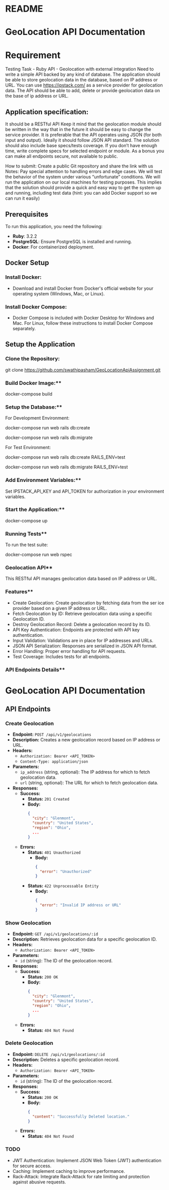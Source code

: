 # README

# GeoLocation API Documentation

# Requirement

Testing Task - Ruby API - Geolocation with external integration
Need to write a simple API backed by any kind of database. The application should be able to store
geolocation data in the database, based on IP address or URL. You can use https://ipstack.com/ as a
service provider for geolocation data. The API should be able to add, delete or provide geolocation data on
the base of ip address or URL.
## Application specification:
It should be a RESTful API
Keep it mind that the geolocation module should be written in the way that in the future it should be easy to
change the service provider.
It is preferable that the API operates using JSON (for both input and output). Ideally it should follow JSON
API standard.
The solution should also include base specs/tests coverage. If you don’t have enough time, write complete
specs for selected endpoint or module.
As a bonus you can make all endpoints secure, not available to public.

How to submit: Create a public Git repository and share the link with us
Notes:
Pay special attention to handling errors and edge cases. We will test the behavior of the system under
various “unfortunate” conditions.
We will run the application on our local machines for testing purposes. This implies that the solution should
provide a quick and easy way to get the system up and running, including test data (hint: you can add
Docker support so we can run it easily)

## **Prerequisites**
To run this application, you need the following:
- **Ruby**: 3.2.2
- **PostgreSQL**: Ensure PostgreSQL is installed and running.
- **Docker**: For containerized deployment.

## **Docker Setup**
### **Install Docker:**
- Download and install Docker from Docker's official website for your operating system (Windows, Mac, or Linux).

### **Install Docker Compose:**
- Docker Compose is included with Docker Desktop for Windows and Mac. For Linux, follow these instructions to install Docker Compose separately.

## **Setup the Application**
### **Clone the Repository:**
git clone https://github.com/swathipasham/GeoLocationApiAssignment.git

### Build Docker Image:**
docker-compose build

### Setup the Database:**
For Development Environment:

docker-compose run web rails db:create

docker-compose run web rails db:migrate

For Test Environment:

docker-compose run web rails db:create RAILS_ENV=test

docker-compose run web rails db:migrate RAILS_ENV=test

### Add Environment Variables:**
Set IPSTACK_API_KEY and API_TOKEN for authorization in your environment variables.

### Start the Application:**

docker-compose up

### Running Tests**
To run the test suite:

docker-compose run web rspec


### Geolocation API**
This RESTful API manages geolocation data based on IP address or URL.

### Features**

- Create Geolocation: Create geolocation by fetching data from the ser ice provider based on a given IP address or URL.
- Fetch Geolocation by ID: Retrieve geolocation data using a specific Geolocation ID.
- Destroy Geolocation Record: Delete a geolocation record by its ID.
- API Key Authentication: Endpoints are protected with API key authentication.
- Input Validation: Validations are in place for IP addresses and URLs.
- JSON API Serialization: Responses are serialized in JSON API format.
- Error Handling: Proper error handling for API requests.
- Test Coverage: Includes tests for all endpoints.

### API Endpoints Details**

# GeoLocation API Documentation

## **API Endpoints**

### **Create Geolocation**
- **Endpoint:** `POST /api/v1/geolocations`
- **Description:** Creates a new geolocation record based on IP address or URL.
- **Headers:**
  - `Authorization: Bearer <API_TOKEN>`
  - `Content-Type: application/json`
- **Parameters:**
  - `ip_address` (string, optional): The IP address for which to fetch geolocation data.
  - `url` (string, optional): The URL for which to fetch geolocation data.
- **Responses:**
  - **Success:** 
    - **Status:** `201 Created`
    - **Body:**
      ```json
      {
        "city": "Glenmont",
        "country": "United States",
        "region": "Ohio",
        ...
      }
      ```
  - **Errors:**
    - **Status:** `401 Unauthorized`
      - **Body:**
        ```json
        {
          "error": "Unauthorized"
        }
        ```
    - **Status:** `422 Unprocessable Entity`
      - **Body:**
        ```json
        {
          "error": "Invalid IP address or URL"
        }
        ```

### **Show Geolocation**
- **Endpoint:** `GET /api/v1/geolocations/:id`
- **Description:** Retrieves geolocation data for a specific geolocation ID.
- **Headers:**
  - `Authorization: Bearer <API_TOKEN>`
- **Parameters:**
  - `id` (string): The ID of the geolocation record.
- **Responses:**
  - **Success:** 
    - **Status:** `200 OK`
    - **Body:**
      ```json
      {
        "city": "Glenmont",
        "country": "United States",
        "region": "Ohio",
        ...
      }
      ```
  - **Errors:**
    - **Status:** `404 Not Found`

### **Delete Geolocation**
- **Endpoint:** `DELETE /api/v1/geolocations/:id`
- **Description:** Deletes a specific geolocation record.
- **Headers:**
  - `Authorization: Bearer <API_TOKEN>`
- **Parameters:**
  - `id` (string): The ID of the geolocation record.
- **Responses:**
  - **Success:** 
    - **Status:** `200 OK`
    - **Body:**
      ```json
      {
        "content": "Successfully Deleted location."
      }
      ```
  - **Errors:**
    - **Status:** `404 Not Found`

### TODO
- JWT Authentication: Implement JSON Web Token (JWT) authentication for secure access.
- Caching: Implement caching to improve performance.
- Rack-Attack: Integrate Rack-Attack for rate limiting and protection against abusive requests.
